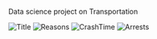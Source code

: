 Data science project on Transportation

![Title](https://user-images.githubusercontent.com/62517289/145642733-3b6cf4fc-4420-449f-9de9-a2b076f03823.png)
![Reasons](https://user-images.githubusercontent.com/62517289/145642755-66662ffa-ec91-4451-9f84-c9450f18f858.png)
![CrashTime](https://user-images.githubusercontent.com/62517289/145642762-f1cf899f-be82-402b-9419-bd09e0417010.png)
![Arrests](https://user-images.githubusercontent.com/62517289/145642766-e509e3d8-5e0b-49df-88b1-1836779cfc6a.png)
